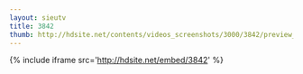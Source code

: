```yaml
---
layout: sieutv
title: 3842
thumb: http://hdsite.net/contents/videos_screenshots/3000/3842/preview_360p.mp4.jpg
---
```

{% include iframe src='http://hdsite.net/embed/3842' %}
 
